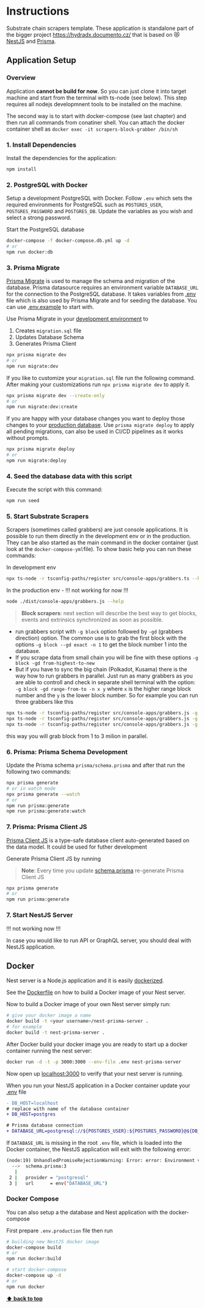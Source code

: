 # Instructions

Substrate chain scrapers template. 
These application is standalone part of the bigger project https://hydradx.documento.cz/ that is based on 😻 [NestJS](https://nestjs.com/) and [Prisma](https://www.prisma.io/).

## Application Setup

### Overview

Application **cannot be build for now**. So you can just clone it into target machine and start from the terminal with ts-node (see below). This step requires all nodejs developmnent tools to be installed on the machine. 

The second way is to start with docker-compose (see last chapter) and then run all commands from conatiner shell. You can attach the docker container shell as `docker exec -it scrapers-block-grabber /bin/sh`

### 1. Install Dependencies

Install the dependencies for the application:

```bash
npm install
```

### 2. PostgreSQL with Docker

Setup a development PostgreSQL with Docker. Follow `.env` which sets the required environments for PostgreSQL such as `POSTGRES_USER`, `POSTGRES_PASSWORD` and `POSTGRES_DB`. Update the variables as you wish and select a strong password.

Start the PostgreSQL database

```bash
docker-compose -f docker-compose.db.yml up -d
# or
npm run docker:db
```

### 3. Prisma Migrate

[Prisma Migrate](https://github.com/prisma/prisma2/tree/master/docs/prisma-migrate) is used to manage the schema and migration of the database. Prisma datasource requires an environment variable `DATABASE_URL` for the connection to the PostgreSQL database. It takes variables from [.env](./.env) file which is also used by Prisma Migrate and for seeding the database. You can use [.env.example](./.env.example) to start with.

Use Prisma Migrate in your [development environment](https://www.prisma.io/blog/prisma-migrate-preview-b5eno5g08d0b#evolving-the-schema-in-development) to

1. Creates `migration.sql` file
2. Updates Database Schema
3. Generates Prisma Client

```bash
npx prisma migrate dev
# or
npm run migrate:dev
```

If you like to customize your `migration.sql` file run the following command. After making your customizations run `npx prisma migrate dev` to apply it.

```bash
npx prisma migrate dev --create-only
# or
npm run migrate:dev:create
```

If you are happy with your database changes you want to deploy those changes to your [production database](https://www.prisma.io/blog/prisma-migrate-preview-b5eno5g08d0b#applying-migrations-in-production-and-other-environments). Use `prisma migrate deploy` to apply all pending migrations, can also be used in CI/CD pipelines as it works without prompts.

```bash
npx prisma migrate deploy
# or
npm run migrate:deploy
```
### 4. Seed the database data with this script

Execute the script with this command:

```bash
npm run seed
```

### 5. Start Substrate Scrapers

Scrapers (sometimes called grabbers) are just console applications. It is possible to run them directly in the development env or in the production. They can be also started as the main command in the docker container (just look at the  `docker-compose-yml`file).
To show basic help you can run these commands:

In development env
```bash
npx ts-node -r tsconfig-paths/register src/console-apps/grabbers.ts --help 
```
In the production env - !!! not working for now !!!

```bash
node ./dist/console-apps/grabbers.js --help
```

> **Block scrapers**: next section will describe the best way to get blocks, events and extrinsics synchronized as soon as possible.

- run grabbers script with `-g block` option followed by `-gd` (grabbers direction) option. The common use is to grab the first block with the options `-g block --gd exact -n 1` to get the block number 1 into the database. 
- If you scrape data from small chain you will be fine with these options `-g block -gd from-highest-to-new`
- But if you have to sync the big chain (Polkadot, Kusama) there is the way how to run grabbers in parallel. Just run as many grabbers as you are able to controll and check in separate shell terminal with the option: `-g block -gd range-from-to -n x y` where `x` is the higher range block number and the `y` is the lower block number. So for example you can run three grabbers like this 
```bash
npx ts-node -r tsconfig-paths/register src/console-apps/grabbers.js -g block -gd range-from-to -n 1000000 1
npx ts-node -r tsconfig-paths/register src/console-apps/grabbers.js -g block -gd range-from-to -n 2000000 1000001
npx ts-node -r tsconfig-paths/register src/console-apps/grabbers.js -g block -gd range-from-to -n 3000000 2000001 
```
this way you will grab block from 1 to 3 milion in parallel.


### 6. Prisma: Prisma Schema Development

Update the Prisma schema `prisma/schema.prisma` and after that run the following two commands:

```bash
npx prisma generate
# or in watch mode
npx prisma generate --watch
# or
npm run prisma:generate
npm run prisma:generate:watch
```

### 7. Prisma: Prisma Client JS

[Prisma Client JS](https://www.prisma.io/docs/reference/tools-and-interfaces/prisma-client/api) is a type-safe database client auto-generated based on the data model. It could be used for futher development

Generate Prisma Client JS by running

> **Note**: Every time you update [schema.prisma](prisma/schema.prisma) re-generate Prisma Client JS

```bash
npx prisma generate
# or
npm run prisma:generate
```

### 7. Start NestJS Server

!!! not working now !!!

In case you would like to run API or GraphQL server, you should deal with NestJS application. 

## Docker

Nest server is a Node.js application and it is easily [dockerized](https://nodejs.org/de/docs/guides/nodejs-docker-webapp/).

See the [Dockerfile](./Dockerfile) on how to build a Docker image of your Nest server.

Now to build a Docker image of your own Nest server simply run:

```bash
# give your docker image a name
docker build -t <your username>/nest-prisma-server .
# for example
docker build -t nest-prisma-server .
```

After Docker build your docker image you are ready to start up a docker container running the nest server:

```bash
docker run -d -t -p 3000:3000 --env-file .env nest-prisma-server
```

Now open up [localhost:3000](http://localhost:3000) to verify that your nest server is running.

When you run your NestJS application in a Docker container update your [.env](.env) file

```diff
- DB_HOST=localhost
# replace with name of the database container
+ DB_HOST=postgres

# Prisma database connection
+ DATABASE_URL=postgresql://${POSTGRES_USER}:${POSTGRES_PASSWORD}@${DB_HOST}:${DB_PORT}/${POSTGRES_DB}?schema=${DB_SCHEMA}&sslmode=prefer
```

If `DATABASE_URL` is missing in the root `.env` file, which is loaded into the Docker container, the NestJS application will exit with the following error:

```bash
(node:19) UnhandledPromiseRejectionWarning: Error: error: Environment variable not found: DATABASE_URL.
  -->  schema.prisma:3
   |
 2 |   provider = "postgresql"
 3 |   url      = env("DATABASE_URL")
```
### Docker Compose

You can also setup a the database and Nest application with the docker-compose

First prepare `.env.production` file then run

```bash
# building new NestJS docker image
docker-compose build
# or
npm run docker:build

# start docker-compose
docker-compose up -d
# or
npm run docker
```

**[⬆ back to top](#overview)**

